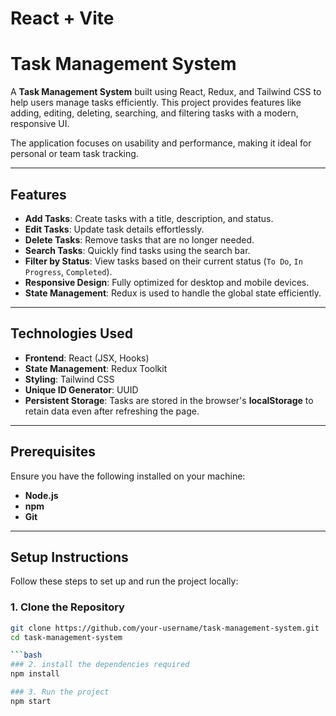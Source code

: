# React + Vite

# Task Management System

A **Task Management System** built using React, Redux, and Tailwind CSS to help users manage tasks efficiently. This project provides features like adding, editing, deleting, searching, and filtering tasks with a modern, responsive UI.

The application focuses on usability and performance, making it ideal for personal or team task tracking.

---

## Features

- **Add Tasks**: Create tasks with a title, description, and status.
- **Edit Tasks**: Update task details effortlessly.
- **Delete Tasks**: Remove tasks that are no longer needed.
- **Search Tasks**: Quickly find tasks using the search bar.
- **Filter by Status**: View tasks based on their current status (`To Do`, `In Progress`, `Completed`).
- **Responsive Design**: Fully optimized for desktop and mobile devices.
- **State Management**: Redux is used to handle the global state efficiently.

---

## Technologies Used

- **Frontend**: React (JSX, Hooks)
- **State Management**: Redux Toolkit
- **Styling**: Tailwind CSS
- **Unique ID Generator**: UUID
- **Persistent Storage**: Tasks are stored in the browser's **localStorage** to retain data even after refreshing the page.

---

## Prerequisites

Ensure you have the following installed on your machine:

- **Node.js** 
- **npm**
- **Git**

---

## Setup Instructions

Follow these steps to set up and run the project locally:

### 1. Clone the Repository

```bash
git clone https://github.com/your-username/task-management-system.git
cd task-management-system

```bash
### 2. install the dependencies required
npm install

### 3. Run the project
npm start

